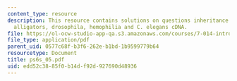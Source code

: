 ```yaml
---
content_type: resource
description: This resource contains solutions on questions inheritance patterns in
  alligators, drosophila, hemophilia and C. elegans cDNA.
file: https://ol-ocw-studio-app-qa.s3.amazonaws.com/courses/7-014-introductory-biology-spring-2005/edd52c3885f0b14df92d927690d48936_ps6s_05.pdf
file_type: application/pdf
parent_uid: 0577c68f-b3f6-262e-b1bd-1b9599779b64
resourcetype: Document
title: ps6s_05.pdf
uid: edd52c38-85f0-b14d-f92d-927690d48936
---
```

